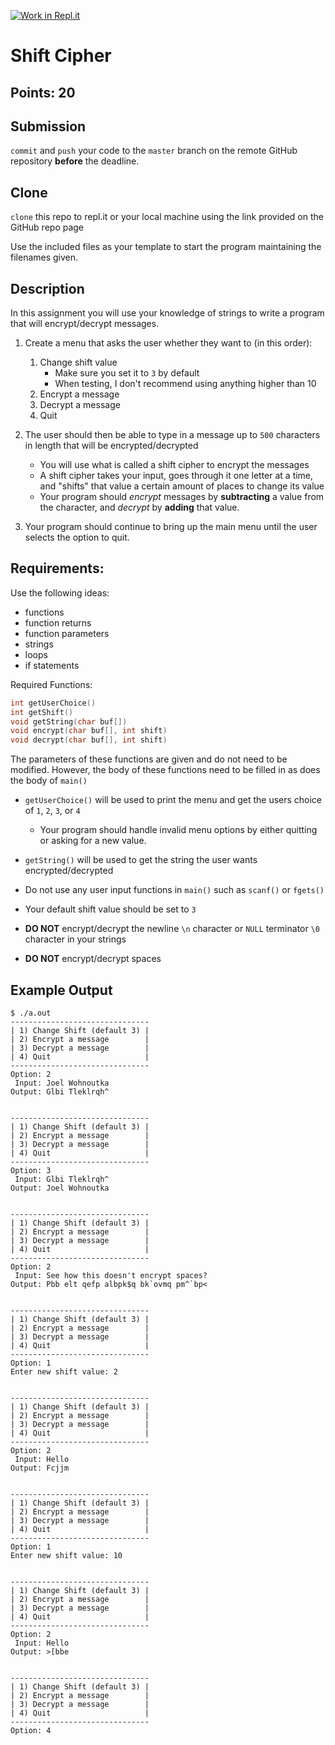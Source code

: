 [![Work in Repl.it](https://classroom.github.com/assets/work-in-replit-14baed9a392b3a25080506f3b7b6d57f295ec2978f6f33ec97e36a161684cbe9.svg)](https://classroom.github.com/online_ide?assignment_repo_id=3000883&assignment_repo_type=AssignmentRepo)
# Shift Cipher
## Points: 20

## Submission
`commit` and `push` your code to the `master` branch on the remote GitHub repository **before** the deadline.

## Clone
`clone` this repo to repl.it or your local machine using the link provided on the GitHub repo page

Use the included files as your template to start the program maintaining the filenames given.

## Description
In this assignment you will use your knowledge of strings to write a program that will encrypt/decrypt messages.

1. Create a menu that asks the user whether they want to (in this order):
	1. Change shift value
		* Make sure you set it to `3` by default
		* When testing, I don't recommend using anything higher than 10
	2. Encrypt a message
	3. Decrypt a message
	4. Quit

2. The user should then be able to type in a message up to `500` characters in length that will be encrypted/decrypted
	* You will use what is called a shift cipher to encrypt the messages
	* A shift cipher takes your input, goes through it one letter at a time, and "shifts" that value a certain amount of places to change its value
	* Your program should _encrypt_ messages by **subtracting** a value from the character, and _decrypt_ by **adding** that value.

3. Your program should continue to bring up the main menu until the user selects the option to quit.

## Requirements:
Use the following ideas:
* functions
* function returns
* function parameters
* strings
* loops
* if statements

Required Functions:
```c
int getUserChoice()
int getShift()
void getString(char buf[])
void encrypt(char buf[], int shift)
void decrypt(char buf[], int shift)
```

The parameters of these functions are given and do not need to be modified. However, the body of these functions need to be filled in as does the body of `main()`

* `getUserChoice()` will be used to print the menu and get the users choice of `1`, `2`, `3`, or `4`
	* Your program should handle invalid menu options by either quitting or asking for a new value.

* `getString()` will be used to get the string the user wants encrypted/decrypted

* Do not use any user input functions in `main()` such as `scanf()` or `fgets()`

* Your default shift value should be set to `3`

* **DO NOT** encrypt/decrypt the newline `\n` character or `NULL` terminator `\0` character in your strings
* **DO NOT** encrypt/decrypt spaces


## Example Output
```
$ ./a.out 
-------------------------------
| 1) Change Shift (default 3) |
| 2) Encrypt a message        |
| 3) Decrypt a message        |
| 4) Quit                     |
-------------------------------
Option: 2
 Input: Joel Wohnoutka
Output: Glbi Tleklrqh^


-------------------------------
| 1) Change Shift (default 3) |
| 2) Encrypt a message        |
| 3) Decrypt a message        |
| 4) Quit                     |
-------------------------------
Option: 3
 Input: Glbi Tleklrqh^
Output: Joel Wohnoutka


-------------------------------
| 1) Change Shift (default 3) |
| 2) Encrypt a message        |
| 3) Decrypt a message        |
| 4) Quit                     |
-------------------------------
Option: 2
 Input: See how this doesn't encrypt spaces?
Output: Pbb elt qefp albpk$q bk`ovmq pm^`bp<


-------------------------------
| 1) Change Shift (default 3) |
| 2) Encrypt a message        |
| 3) Decrypt a message        |
| 4) Quit                     |
-------------------------------
Option: 1
Enter new shift value: 2


-------------------------------
| 1) Change Shift (default 3) |
| 2) Encrypt a message        |
| 3) Decrypt a message        |
| 4) Quit                     |
-------------------------------
Option: 2
 Input: Hello
Output: Fcjjm


-------------------------------
| 1) Change Shift (default 3) |
| 2) Encrypt a message        |
| 3) Decrypt a message        |
| 4) Quit                     |
-------------------------------
Option: 1
Enter new shift value: 10


-------------------------------
| 1) Change Shift (default 3) |
| 2) Encrypt a message        |
| 3) Decrypt a message        |
| 4) Quit                     |
-------------------------------
Option: 2
 Input: Hello
Output: >[bbe


-------------------------------
| 1) Change Shift (default 3) |
| 2) Encrypt a message        |
| 3) Decrypt a message        |
| 4) Quit                     |
-------------------------------
Option: 4
```

